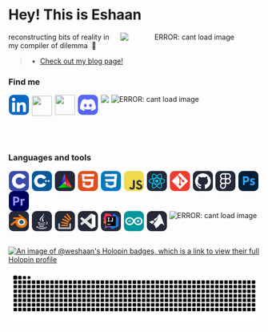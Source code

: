  <h1> Hey! This is Eshaan </h1>

<p align="center">
  <img src="https://media.giphy.com/media/v1.Y2lkPTc5MGI3NjExZmVlZjNmMGQxZTU3NDgyMjU4Njg0ZWEwYzk3YjQ1Njc3ZmU3ODhhNiZjdD1n/E7qhaXjCoZmDsHKpTN/giphy.gif" align="right"  width="280" height="auto" alt="ERROR: cant load image"/> 

  <p align="top">
  reconstructing bits of reality in my compiler of dilemma  &nbsp;🚀
  
 > - <a href="https://weshaan.hashnode.dev/" target="_blank" rel="noopener noreferrer">Check out my blog page!</a>
 <!-- &nbsp-->

 
 ###  Find me 
<div>  
 <!--   <a href="https://www.codechef.com/users/weshaan108" target="_blank"><img src="https://gitgud.io/uploads/-/system/group/avatar/12294/cc.png" hspace="1" vspace="2" height="45" width="45" align="top" target="_blank">
      </a> -->
  <a href="https://www.linkedin.com/in/eshaan-walia-3b9460265/"  target="_blank"><img src="https://raw.githubusercontent.com/tandpfun/skill-icons/59059d9d1a2c092696dc66e00931cc1181a4ce1f/icons/LinkedIn.svg" hspace="1" vspace="0" height="40" width="40" align="top" target="_blank"></a> 
 <a href="https://www.instagram.com/illuminating.self/" target="_blank"><img src="https://brandeps.com/logo-download/I/Instagram-Icon-logo-vector-01.svg" hspace="1" vspace="2" height="40" width="40" align="top" target="_blank"></a>
   <a href="https://www.codechef.com/users/weshaan108" target="_blank"><img src="https://cdn-1.webcatalog.io/catalog/codechef/codechef-icon-filled-256.png?v=1675596522631" hspace="1" vspace="0" height="40" width="40" align="top" target="_blank"></a>
  <a href = "https://discord.com/users/1018369685386960948"><img src="https://raw.githubusercontent.com/tandpfun/skill-icons/59059d9d1a2c092696dc66e00931cc1181a4ce1f/icons/Discord.svg" hspace="1" vspace="0" height="40" width="40" align="top" target="_blank"></a>
  <a href = "mailto: weshaan108@gmail.com"><img src="https://mailmeteor.com/logos/assets/PNG/Gmail_Logo_512px.png" hspace="1" vspace="0" height="36" width="auto" align="top" target="_blank"></a>
 
<!-- <a href = "https://leetcode.com/weshaan/"><img src="https://imgs.search.brave.com/Z4bDDKGirOdE1wVbm7JIJg6Vcwtsc3Aey_dcXXM3tRA/rs:fit:860:0:0/g:ce/aHR0cHM6Ly9jZG4u/aWNvbnNjb3V0LmNv/bS9pY29uL2ZyZWUv/cG5nLTI1Ni9mcmVl/LWxlZXRjb2RlLTM1/MjE1NDItMjk0NDk2/MC5wbmc_Zj13ZWJw/Jnc9MjU2" hspace="1" vspace="0" height="40" width="40" align="top" target="_blank"></a> -->
  <img src="https://media.giphy.com/media/a5viI92PAF89q/giphy.gif" align="" width="auto" height="40" alt="ERROR: cant load image"/> 

</br></br>
</div>

  ### Languages and tools
  <div> 
 <a href="https://g.co/kgs/PAboKt" target="_blank"><img src="https://raw.githubusercontent.com/tandpfun/skill-icons/59059d9d1a2c092696dc66e00931cc1181a4ce1f/icons/C.svg" hspace="1" vspace="0" height="40" width="40" align="top" target="_blank"></a>
  <a href="https://g.co/kgs/HHEBAH" target="_blank"><img src="https://raw.githubusercontent.com/tandpfun/skill-icons/59059d9d1a2c092696dc66e00931cc1181a4ce1f/icons/CPP.svg" hspace="1" vspace="0" height="40" width="40" align="top" target="_blank"></a>
   <a href="https://cmake.org/" target="_blank"><img src="https://raw.githubusercontent.com/tandpfun/skill-icons/65dea6c4eaca7da319e552c09f4cf5a9a8dab2c8/icons/CMake-Dark.svg" hspace="1" vspace="0" height="40" width="40" align="top" target="_blank"></a>
    <a href="https://g.co/kgs/MTt2iV" target="_blank"><img src="https://raw.githubusercontent.com/tandpfun/skill-icons/59059d9d1a2c092696dc66e00931cc1181a4ce1f/icons/HTML.svg" hspace="1" vspace="0" height="40" width="40" align="top" target="_blank"></a>
  <a href="https://g.co/kgs/sE4xXb" target="_blank"><img src="https://raw.githubusercontent.com/tandpfun/skill-icons/59059d9d1a2c092696dc66e00931cc1181a4ce1f/icons/CSS.svg" hspace="1" vspace="0" height="40" width="40" align="top" target="_blank"></a>
<a href="https://g.co/kgs/JyHrbrD" target="_blank"><img src="https://raw.githubusercontent.com/tandpfun/skill-icons/65dea6c4eaca7da319e552c09f4cf5a9a8dab2c8/icons/JavaScript.svg" hspace="1" vspace="0" height="40" width="40" align="top" target="_blank"></a>
   <a href="https://react.dev/" target="_blank"><img src="https://raw.githubusercontent.com/tandpfun/skill-icons/65dea6c4eaca7da319e552c09f4cf5a9a8dab2c8/icons/React-Dark.svg" hspace="1" vspace="0" height="40" width="40" align="top" target="_blank"></a>
  <a href="https://git-scm.com/" target="_blank"><img src="https://raw.githubusercontent.com/tandpfun/skill-icons/59059d9d1a2c092696dc66e00931cc1181a4ce1f/icons/Git.svg" hspace="1" vspace="0" height="40" width="40" align="top" target="_blank"></a>
  <a href="https://github.com/weshaan" target="_blank"><img src="https://raw.githubusercontent.com/tandpfun/skill-icons/59059d9d1a2c092696dc66e00931cc1181a4ce1f/icons/Github-Dark.svg" hspace="1" vspace="0" height="40" width="40" align="top" target="_blank"></a>
  <a href="https://www.figma.com/" target="_blank"><img src="https://raw.githubusercontent.com/tandpfun/skill-icons/59059d9d1a2c092696dc66e00931cc1181a4ce1f/icons/Figma-Dark.svg" hspace="1" vspace="0" height="40" width="40" align="top" target="_blank"></a>
  <a href="https://www.adobe.com/in/products/photoshop.html" target="_blank"><img src="https://raw.githubusercontent.com/tandpfun/skill-icons/59059d9d1a2c092696dc66e00931cc1181a4ce1f/icons/Photoshop.svg" hspace="1" vspace="0" height="40" width="40" align="top" target="_blank"></a>
  <a href="https://www.adobe.com/products/premiere.html" target="_blank"><img src="https://raw.githubusercontent.com/tandpfun/skill-icons/59059d9d1a2c092696dc66e00931cc1181a4ce1f/icons/Premiere.svg" hspace="1" vspace="0" height="40" width="40" align="top" target="_blank"></a></br>
   <a href="https://www.blender.org/" target="_blank"><img src="https://raw.githubusercontent.com/tandpfun/skill-icons/65dea6c4eaca7da319e552c09f4cf5a9a8dab2c8/icons/Blender-Dark.svg" hspace="1" vspace="0" height="40" width="40" align="top" target="_blank"></a>
  <a href="https://www.java.com/en/" target="_blank"><img src="https://raw.githubusercontent.com/tandpfun/skill-icons/59059d9d1a2c092696dc66e00931cc1181a4ce1f/icons/Java-Dark.svg" hspace="1" vspace="0" height="40" width="40" align="top" target="_blank"></a>
  <a href="https://stackoverflow.com/" target="_blank"><img src="https://raw.githubusercontent.com/tandpfun/skill-icons/59059d9d1a2c092696dc66e00931cc1181a4ce1f/icons/StackOverflow-Dark.svg" hspace="1" vspace="0" height="40" width="40" align="top" target="_blank"></a>
 <!-- <a href="https://chat.openai.com/chat" target="_blank"><img src="https://www.kopykitab.com/blog/wp-content/uploads/2023/02/chat-gpt-logo.jpg" hspace="1" vspace="0" height="40" width="40" align="top" target="_blank"></a> -->
  <a href="https://g.co/kgs/pEkBvp" target="_blank"><img src="https://raw.githubusercontent.com/tandpfun/skill-icons/59059d9d1a2c092696dc66e00931cc1181a4ce1f/icons/VSCode-Dark.svg" hspace="1" vspace="0" height="40" width="40" align="top" target="_blank"></a>
   <a href="https://www.jetbrains.com/idea/" target="_blank"><img src="https://raw.githubusercontent.com/tandpfun/skill-icons/59059d9d1a2c092696dc66e00931cc1181a4ce1f/icons/Idea-Dark.svg" hspace="1" vspace="0" height="40" width="40" align="top" target="_blank"></a>  
  <a href="https://g.co/kgs/Y2TJVi" target="_blank"><img src="https://raw.githubusercontent.com/tandpfun/skill-icons/59059d9d1a2c092696dc66e00931cc1181a4ce1f/icons/Arduino.svg" hspace="1" vspace="0" height="40" width="40" align="top" target="_blank"></a>
     <a href="https://www.mathworks.com/products/matlab.html" target="_blank"><img src="https://raw.githubusercontent.com/tandpfun/skill-icons/59059d9d1a2c092696dc66e00931cc1181a4ce1f/icons/Matlab-Dark.svg" hspace="1" vspace="0" height="40" width="40" align="top" target="_blank"></a>
<img src="https://media.giphy.com/media/BXjqytvu9bKzCUHdzz/giphy.gif" align="" width="auto" height="39" alt="ERROR: cant load image"/> 

 <!--! <a href="" target="_blank"><img src="" height="50" width="50" align="top" target="_blank"></a>--->
    
  </div></br>
<!--![ERROR: cant load image](https://media.giphy.com/media/ycnZqQLGjv8ie7soSH/giphy.gif)--->
<!--![ERROR: cant load image](https://media.giphy.com/media/Ll22OhMLAlVDb8UQWe/giphy.gif =250x250)--->

[![An image of @weshaan's Holopin badges, which is a link to view their full Holopin profile](https://holopin.me/weshaan)](https://holopin.io/@weshaan)

<div>

  <picture>
  <source media="(prefers-color-scheme: dark)" srcset="https://raw.githubusercontent.com/weshaan/weshaan/output/github-contribution-grid-snake-dark.svg">
  <source media="(prefers-color-scheme: light)" srcset="https://raw.githubusercontent.com/weshaan/weshaan/output/github-contribution-grid-snake.svg">
  <img alt="grid snake animation" src="https://raw.githubusercontent.com/weshaan/weshaan/output/github-contribution-grid-snake-dark.svg">
</picture>

  
</div>

<!--[![Eshaan's GitHub stats](https://github-readme-stats.vercel.app/api?username=weshaan)](https://github.com/weshaan/github-readme-stats)
![weshaan's GitHub stats](https://github-readme-stats.vercel.app/api?username=weshaan&theme=github_dark&hide_border=true&show_icons=true)
 <img src="https://media.giphy.com/media/Ll22OhMLAlVDb8UQWe/giphy.gif" alt="ERROR: cant load image" hspace="0" vspace="0" width="170" height="170" align="right"/>
<div>
  
  <!--[![GitHub Streak](https://streak-stats.demolab.com?user=weshaan&theme=tokyonight_duo&hide_border=true)](https://git.io/streak-stats)-->
  
 
  
  

</div>




<!---
weshaan/weshaan is a ✨ special ✨ repository because its `README.md` (this file) appears on your GitHub profile.
You can click the Preview link to take a look at your changes.
--->
